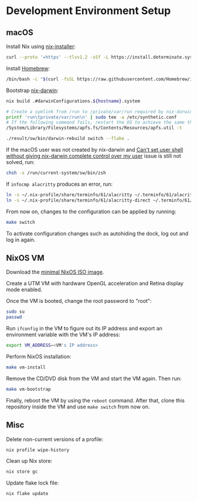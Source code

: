 # Development Environment Setup

## macOS

Install Nix using [nix-installer](https://github.com/DeterminateSystems/nix-installer):

```bash
curl --proto '=https' --tlsv1.2 -sSf -L https://install.determinate.systems/nix | sh -s -- install --diagnostic-endpoint=""
```

Install [Homebrew](https://github.com/Homebrew/brew):

```bash
/bin/bash -c "$(curl -fsSL https://raw.githubusercontent.com/Homebrew/install/HEAD/install.sh)"
```

Bootstrap [nix-darwin](https://github.com/LnL7/nix-darwin):

```bash
nix build .#darwinConfigurations.${hostname}.system

# Create a symlink from /run to /private/var/run required by nix-darwin. This step is needed since macOS does not allow any software to write to the root directory.
printf 'run\tprivate/var/run\n' | sudo tee -a /etc/synthetic.conf
# If the following command fails, restart the OS to achieve the same thing.
/System/Library/Filesystems/apfs.fs/Contents/Resources/apfs.util -t

./result/sw/bin/darwin-rebuild switch --flake .
```

If the macOS user was not created by nix-darwin and [Can't set user shell without giving nix-darwin complete control over my user](https://github.com/LnL7/nix-darwin/issues/328) issue is still not solved, run:

```bash
chsh -s /run/current-system/sw/bin/zsh
```

If `infocmp alacritty` produces an error, run:

```bash
ln -s ~/.nix-profile/share/terminfo/61/alacritty ~/.terminfo/61/alacritty
ln -s ~/.nix-profile/share/terminfo/61/alacritty-direct ~/.terminfo/61/alacritty-direct
```

From now on, changes to the configuration can be applied by running:

```bash
make switch
```

To activate configuration changes such as autohiding the dock, log out and log in again.

## NixOS VM

Download the [minimal NixOS ISO image](https://nixos.org/download.html#nixos-iso).

Create a UTM VM with hardware OpenGL acceleration and Retina display mode enabled.

Once the VM is booted, change the root password to "root":

```bash
sudo su
passwd
```

Run `ifconfig` in the VM to figure out its IP address and export an environment variable with the VM's IP address:

```bash
export VM_ADDRESS=<VM's IP address>
```

Perform NixOS installation:

```bash
make vm-install
```

Remove the CD/DVD disk from the VM and start the VM again. Then run:

```bash
make vm-bootstrap
```

Finally, reboot the VM by using the `reboot` command. After that, clone this repository inside the VM and use `make switch` from now on.

## Misc

Delete non-current versions of a profile:

```bash
nix profile wipe-history
```

Clean up Nix store:

```bash
nix store gc
```

Update flake lock file:

```bash
nix flake update
```
